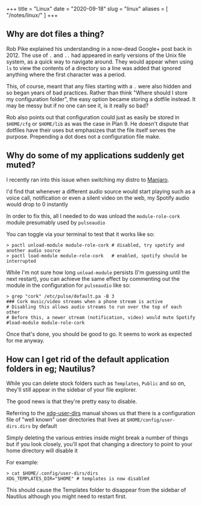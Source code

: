 +++
title = "Linux"
date = "2020-09-18"
slug = "linux"
aliases = [
  "/notes/linux/"
]
+++

## Why are dot files a thing?

Rob Pike explained his understanding in a now-dead Google+ post back in 2012. The use of `.` and `..` had appeared in early versions of the Unix file system, as a quick way to navigate around. They would appear when using `ls` to view the contents of a directory so a line was added that ignored anything where the first character was a period.

This, of course, meant that any files starting with a `.` were also hidden and so began years of bad practices. Rather than think "Where should I store my configuration folder", the easy option became storing a dotfile instead. It may be messy but if no one can see it, is it really so bad?

Rob also points out that configuration could just as easily be stored in `$HOME/cfg` or `$HOME/lib` as was the case in Plan 9. He doesn't dispute that dotfiles have their uses but emphasizes that the file itself serves the purpose. Prepending a dot does not a configuration file make.

## Why do some of my applications suddenly get muted?

I recently ran into this issue when switching my distro to [Manjaro](https://manjaro.org).

I'd find that whenever a different audio source would start playing such as a voice call, notification or even a silent video on the web, my Spotify audio would drop to 0 instantly

In order to fix this, all I needed to do was unload the `module-role-cork` module presumably used by `pulseaudio`

You can toggle via your terminal to test that it works like so:

```shell
> pactl unload-module module-role-cork # disabled, try spotify and another audio source
> pactl load-module module-role-cork   # enabled, spotify should be interrupted
```

While I'm not sure how long `unload-module` persists (I'm guessing until the next restart), you can achieve the same effect by commenting out the module in the configuration for `pulseaudio` like so:

```shell
> grep "cork" /etc/pulse/default.pa -B 3
### Cork music/video streams when a phone stream is active
# Disabling this allows audio streams to run over the top of each other
# Before this, a newer stream (notification, video) would mute Spotify
#load-module module-role-cork
```

Once that's done, you should be good to go. It seems to work as expected for me anyway.

## How can I get rid of the default application folders in eg; Nautilus?

While you can delete stock folders such as `Templates`, `Public` and so on, they'll still appear in the sidebar of your file explorer.

The good news is that they're pretty easy to disable.

Referring to the [xdg-user-dirs](https://freedesktop.org/wiki/Software/xdg-user-dirs/#settings) manual shows us that there is a configuration file of "well known" user directories that lives at `$HOME/config/user-dirs.dirs` by default

Simply deleting the various entries inside might break a number of things but if you look closely, you'll spot that changing a directory to point to your home directory will disable it

For example:

```shell
> cat $HOME/.config/user-dirs/dirs
XDG_TEMPLATES_DIR="$HOME" # templates is now disabled
```

This should cause the Templates folder to disappear from the sidebar of Nautilus although you might need to restart first.
